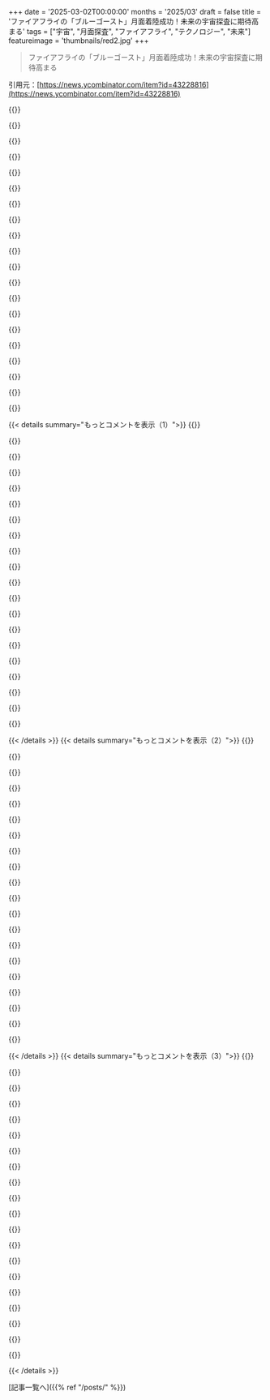 +++
date = '2025-03-02T00:00:00'
months = '2025/03'
draft = false
title = 'ファイアフライの「ブルーゴースト」月面着陸成功！未来の宇宙探査に期待高まる'
tags = ["宇宙", "月面探査", "ファイアフライ", "テクノロジー", "未来"]
featureimage = 'thumbnails/red2.jpg'
+++

> ファイアフライの「ブルーゴースト」月面着陸成功！未来の宇宙探査に期待高まる

引用元：[https://news.ycombinator.com/item?id=43228816](https://news.ycombinator.com/item?id=43228816)

{{<matomeQuote body="今まで撮った写真はここにあるよ：<br>https://www.flickr.com/photos/fireflyspace/albums/7217772031...<br>最後のデオービット中に撮影されたクールな月面フライオーバーのビデオもあるよ。" userName="sfjailbird" createdAt="2025-03-03T00:11:44" color="#ff5733">}}

{{<matomeQuote body="この写真が「アポロの月面着陸」っぽいのは面白いよね。1960年代の技術（フィルムじゃなくてデジタルなど）でそうなると思ってたけど、実は月の光の条件によるものみたい。" userName="decimalenough" createdAt="2025-03-03T02:59:02" color="#ff5733">}}

{{<matomeQuote body="＞”1960年代の技術”<br>一眼レフは便利になったけど、昼間のバカンスで撮るのと同じ条件だと、今の画質は当時より良くないよ。" userName="skhr0680" createdAt="2025-03-03T07:41:37" color="">}}

{{<matomeQuote body="配送料はいつもだまされるよね；月に持っていくカメラはどれも1万ドル以上かかるんだ。" userName="ZiiS" createdAt="2025-03-03T13:53:20" color="">}}

{{<matomeQuote body="GoProが300ドルで、6〜8週間（良くて）の配達に2億5000万ドルだね。" userName="BizarroLand" createdAt="2025-03-05T18:22:02" color="">}}

{{<matomeQuote body="＞”1万ドル以上かかる”<br>OPは月に送られた写真技術について比べてるから、そんな安い技術じゃないよ。写真の特別な見え方は、設備だけじゃなく環境によるものだと思う。" userName="close04" createdAt="2025-03-03T10:31:30" color="#38d3d3">}}

{{<matomeQuote body="異なるフィルムはデジタルセンサーとはコントラストの反応/カーブが違うよ。これはおそらくGPが言ってることだね。" userName="xattt" createdAt="2025-03-03T10:42:27" color="">}}

{{<matomeQuote body="まあ、そうじゃなければ、陰謀論者がオリジナルのセットを借りたって言うだろうね。Nvidiaがオリジナルの照明について素晴らしいプレゼンをしてたよ。<br>https://www.youtube.com/watch?v=syVP6zDZN7I" userName="gonzo41" createdAt="2025-03-03T03:25:08" color="">}}

{{<matomeQuote body="SpaceXがStarshipを週1で発射できるようになったら、月にカメラを持ったボットを送る方が、スタジオを借りてセットを作るよりずっと安いかもね！" userName="mrandish" createdAt="2025-03-03T06:03:12" color="#ff33a1">}}

{{<matomeQuote body="ああ、ムスクを間接的に褒めるなんて、そんなのは今HNでは禁じられてるって知らなかったの？" userName="evo_9" createdAt="2025-03-03T18:32:06" color="">}}

{{<matomeQuote body="確かに光の加減が特有の見え方に影響してるよね。月は大気がないから影がくっきりしてコントラストが上がるみたい。" userName="codelion" createdAt="2025-03-03T03:57:28" color="#45d325">}}

{{<matomeQuote body="月にはとても薄い大気があるけど、ミッションの科学報道者が言ってたようにね。" userName="ngneer" createdAt="2025-03-03T14:14:12" color="">}}

{{<matomeQuote body="薄い大気は影響が薄くて、写真撮影にはほとんど関係ないらしいよ。" userName="Tagbert" createdAt="2025-03-03T15:51:22" color="">}}

{{<matomeQuote body="月の「異次元のような光」はレゴリスの反射性によるものだよ。光が当たった方向に反射されて、影がよりくっきり見えるんだ。" userName="NooneAtAll3" createdAt="2025-03-03T15:14:19" color="">}}

{{<matomeQuote body="それは後方反射と違うの？" userName="genewitch" createdAt="2025-03-03T16:23:10" color="">}}

{{<matomeQuote body="そう、空気の散乱がないからなんだ。" userName="stevage" createdAt="2025-03-03T11:36:28" color="">}}

{{<matomeQuote body="月には青空がないから影は真っ黒で写真が撮りにくいんだよね。それに、昔送られたHasselbladカメラは今でもかなり良いみたい。" userName="porphyra" createdAt="2025-03-03T12:23:40" color="#ff33a1">}}

{{<matomeQuote body="中判カメラだから、どの時代でも良い写真が撮れるよ。7x7cmのフィルムだから、普通のフルフレームよりはるかに大きいセンサーだし。" userName="FredPret" createdAt="2025-03-03T15:34:52" color="#ff33a1">}}

{{<matomeQuote body="確かに、最新のデジタルセンサーは解像度や感度、ダイナミックレンジで進化してるけど、あのZeiss 50mm f/0.7の光を集める力には敵わないね。" userName="porphyra" createdAt="2025-03-03T19:04:35" color="#ff5733">}}

{{<matomeQuote body="専門家じゃないけど、宇宙技術ってあんまり進化しないと思うんだよね。現代技術は放射線に敏感らしいし、アップグレードする価値のあるものを選ぶ必要があると思う。華やかな動画なんて、そのリストには入ってないでしょう。" userName="gwarrr" createdAt="2025-03-03T03:19:40" color="">}}

{{< details summary="もっとコメントを表示（1）">}}
{{<matomeQuote body="宇宙エンジニアだけど、必ずしもそういうわけじゃなくて、特に重要でないシステムでは技術進化は見られるよ。”Careful COTS”ってDoug Sinclairの論文を見てみて。" userName="pwnOrbitals" createdAt="2025-03-03T06:45:28" color="#ff5733">}}

{{<matomeQuote body="アポロの宇宙飛行士はHasselbladを使って写真を撮ってたけど、Fireflyは6x6フィルムのロールを送ってないと思う。" userName="decimalenough" createdAt="2025-03-03T04:39:06" color="">}}

{{<matomeQuote body="君が『宇宙技術は進化が遅い』って言ってたけど、アポロがフィルムで撮影してた時、Fireflyはデジタルでやってるのに、結果が似てるのはなんで？" userName="decimalenough" createdAt="2025-03-03T11:53:59" color="">}}

{{<matomeQuote body="アポロが使ったのはこちら：<br>＞「https://en.wikipedia.org/wiki/Analog_photography」<br>Fireflyが使うのはこちら：<br>＞「https://en.wikipedia.org/wiki/Digital_photography」<br>生の技術レベルではほとんど重なりがないと思う。技術は完全に進化してるよ。" userName="nkoren" createdAt="2025-03-03T14:25:15" color="#ff5c5c">}}

{{<matomeQuote body="田舎で満月のときに感じるこの光って、すごく明るいけど冷たい光。硬い影だけで、まるで黒と白の世界。今のLEDの街灯みたいだね。" userName="thinkingemote" createdAt="2025-03-03T13:55:13" color="">}}

{{<matomeQuote body="それはどういうこと？月の光が硬いのは大気がないからで、夜の月光は太陽光と同じように大気の影響を受けるはず。" userName="echoangle" createdAt="2025-03-03T14:56:20" color="">}}

{{<matomeQuote body="この写真、すごくいいね。新しいデスクトップの背景を作る時かな。そういえば、数年前にNASAがアポロミッションの写真を全部公開したのを覚えてる。全部ダウンロードして選別して、16:10の形式にクロップして背景画像パックにしたんだ。今でも全部のデバイスで使ってるよ。興味のある人はここにあるよ：[0]。気軽に使ってね。<br>＞[0]: https://share.icloud.com/photos/0577bWqlyiqqaz9zeI0cEcE7Q" userName="alfanick" createdAt="2025-03-03T07:45:15" color="#ff5c5c">}}

{{<matomeQuote body="シェアしてくれてありがとう！" userName="nymiro" createdAt="2025-03-03T08:07:42" color="">}}

{{<matomeQuote body="動画すごいね！" userName="duxup" createdAt="2025-03-03T02:02:45" color="#ff5c5c">}}

{{<matomeQuote body="もう偽物だってコメントしてる人がいるね。ほんとSMH。" userName="LastTrain" createdAt="2025-03-03T18:39:18" color="">}}

{{<matomeQuote body="いい質問だね。Flickrの著作権ルールが魅力的なのか、他に競合がないから？それともソーシャルメディアアカウントと関係ないから？" userName="consumer451" createdAt="2025-03-03T03:03:59" color="">}}

{{<matomeQuote body="高解像度の写真のアルバムをネットに投稿するなら、なぜFlickrじゃないの？" userName="chefandy" createdAt="2025-03-03T03:26:47" color="">}}

{{<matomeQuote body="ToSに関する有効な質問だね。自分は分からないけど。" userName="butlike" createdAt="2025-03-03T15:38:24" color="">}}

{{<matomeQuote body="動画にクソみたいな音楽が使われて残念。テレメトリから派生したサウンドトラックならすごかった。例のプロジェクトここね：<br>＞「https://www.youtube.com/playlist?list=PLbLdd1fdNg5ymNYshv2xW」" userName="Daub" createdAt="2025-03-03T12:18:53" color="">}}

{{<matomeQuote body="動画はどうやって撮影されたり、処理されたの？太陽のレンズフレアはスムーズだけど、月面はFPSが低い気がして、フレアが別レイヤーに見える。" userName="zingerlio" createdAt="2025-03-03T06:00:47" color="#ff33a1">}}

{{<matomeQuote body="VFXの解説を早く見たい！/s" userName="frakkingcylons" createdAt="2025-03-03T02:18:47" color="">}}

{{<matomeQuote body="やったー！<br>月のクレーターの深さや高低差を観察するのってめっちゃ感動的だよね。" userName="RangerScience" createdAt="2025-03-03T01:23:11" color="#45d325">}}

{{<matomeQuote body="月のクレーターの影や深さは、安い望遠鏡でもはっきり見えるんだ。特に満月は眩しすぎるから、細い三日月の時がベストだよ。" userName="cryptoz" createdAt="2025-03-03T02:25:43" color="#ff33a1">}}

{{<matomeQuote body="視点が独特で、月の大きさやクレーターの大きさ、宇宙船の速さが同時に感じられて、ちょっと不気味だね。" userName="nerdponx" createdAt="2025-03-03T03:20:06" color="">}}

{{<matomeQuote body="部分月の端を観察すると、月の凹凸を感じられて、まるですぐ上を飛んでるみたいだよ。<br>＞“テリミネーターっていうのは、月のクレーターや谷の影が最もはっきり見える場所さ。”" userName="consumer451" createdAt="2025-03-03T05:50:41" color="#ff33a1">}}


{{< /details >}}
{{< details summary="もっとコメントを表示（2）">}}
{{<matomeQuote body="ほんとそれ。双眼鏡があればもっと良く見えるんだけど、支えが必要だね。" userName="kubanczyk" createdAt="2025-03-04T14:40:55" color="">}}

{{<matomeQuote body="＞- ...KSPは本物をうまく模倣してるよね<br>影のある着陸船の写真は、KSPで初めてMunに着陸したときみたいで、めっちゃクール！みんなおめでとう！" userName="NitpickLawyer" createdAt="2025-03-03T07:07:44" color="#45d325">}}

{{<matomeQuote body="月のスケール感がMinmusみたいで、地平線も近いのが面白いね。広角レンズの影響かも？" userName="moffkalast" createdAt="2025-03-03T12:23:20" color="">}}

{{<matomeQuote body="確かに小さいし、雰囲気も全然違う。月面の引力が強いから、もっと近くで観察できるんだ。" userName="jccooper" createdAt="2025-03-03T15:15:28" color="#38d3d3">}}

{{<matomeQuote body="＞...KSPは本物をうまく模倣してるよね<br>そのフライバイ映像、KSPからの月面着陸みたいだったよ。実際の着陸船の金属部分の反射がそれだけでリアルさを感じさせた。" userName="TeMPOraL" createdAt="2025-03-03T20:21:38" color="#785bff">}}

{{<matomeQuote body="クレーターの内部が均一に深い理由は何なんだろう？" userName="tiahura" createdAt="2025-03-03T02:55:38" color="">}}

{{<matomeQuote body="確かにクレーターの縁が滑らかに見えるよね。何十億年も宇宙のほこりにさらされてるからかな？新しい衝突クレーターは全然違うだろうけど、形成された後も微小なヒットで埋め尽くされ、すべての衝突からのほこりが粉になって表面に沈んでいった結果かもしれないね。" userName="samstave" createdAt="2025-03-03T04:35:57" color="#45d325">}}

{{<matomeQuote body="衝突時に岩が液体のように振る舞うからだよ。" userName="lstodd" createdAt="2025-03-03T16:10:09" color="">}}

{{<matomeQuote body="クレーターの深さがだいたい同じみたいだね。" userName="tiahura" createdAt="2025-03-03T22:43:24" color="">}}

{{<matomeQuote body="そうだね、小石を水面に投げ入れる時の感じに似てる。" userName="lstodd" createdAt="2025-03-05T08:05:57" color="">}}

{{<matomeQuote body="関わった皆さん、おめでとう！ライブ配信見ようと思ったけど、見られなかったんだ。成功の瞬間は地味だったけど、なんか魔法のように感じた。月が人類の手の届くところにある気がするよ。最近、地元の図書館でUchu Kyodaiを見つけて読んでるけど、10年以上前の視点と今の開発を比べるのが楽しいよ。" userName="agentkilo" createdAt="2025-03-03T00:53:29" color="#ff33a1">}}

{{<matomeQuote body="＞“月は人類の手の届くところにある気がする。”<br>実際、もう65年もそうだよ。" userName="scubatubafuba" createdAt="2025-03-03T00:56:28" color="#38d3d3">}}

{{<matomeQuote body="中規模の企業にとっては、これで月が手の届く範囲になったね。すごい進展！" userName="BurningFrog" createdAt="2025-03-03T01:21:53" color="">}}

{{<matomeQuote body="今の中規模企業にとって、70年代と比べて余計に手が届かないわけじゃないんだ。企業が行かない理由は経済的なインセンティブがないからだし、今も同じ。これはNASAのミッションだから、公共の資金で行われる探査科学なんだ。" userName="kibwen" createdAt="2025-03-03T01:44:12" color="#45d325">}}

{{<matomeQuote body="70年代以降、コストは10〜20倍下がり、技術も進歩して安全性が高まったね。あの頃が「手が届かない」っていうのは解釈次第だけど、今は間違いなくずっと安くて安全だよ。" userName="BurningFrog" createdAt="2025-03-03T05:27:21" color="#ff5733">}}

{{<matomeQuote body="どうやってSpaceXより先に月に行くつもりなの？スペースシャトルは１回あたり20億ドル以上かかって、政府プログラムだから、新しい会社が参入するのは難しかったはず。FireFlyはFalcon 9で打ち上げたから、コストは約0.07億ドルだったかもね。" userName="somenameforme" createdAt="2025-03-03T05:35:23" color="">}}

{{<matomeQuote body="スペースシャトルはこの話には関係ないよ。民間企業は数十年前から宇宙に物を送っていたんだから。誰も月にものを置かなかった理由は、お金を払う人がいなかったからだよ。" userName="kibwen" createdAt="2025-03-03T11:58:39" color="">}}

{{<matomeQuote body="確かにスペースシャトルは関係ないけど、民間の能力が何十年も前からあったわけじゃないと思う。今はその条件が整ったから、面白いことがどんどん起こってるよね。人々が宇宙に関心を持つためにSpaceXが生まれたって話もあるし。" userName="somenameforme" createdAt="2025-03-03T14:08:42" color="">}}

{{<matomeQuote body="一番小さい月面着陸船は200kgだって。スペースシャトルはLEO以上には行けないから、あまり役には立たない。" userName="numpad0" createdAt="2025-03-03T08:36:52" color="">}}

{{<matomeQuote body="70年代から2000年までの選択肢を探しているんだから、SpaceXが生まれた理由が全然違うってことじゃない。それに、打ち上げ費用を負担しないといけないから、簡単には進まないんだよ。" userName="somenameforme" createdAt="2025-03-03T09:11:14" color="">}}


{{< /details >}}
{{< details summary="もっとコメントを表示（3）">}}
{{<matomeQuote body="ああ、確かに。アポロ時代は経験したことがないけど、今の民間宇宙開発のおかげで、また月に近づいている感じがする。" userName="agentkilo" createdAt="2025-03-03T01:16:08" color="">}}

{{<matomeQuote body="ほとんどの人が気づいてないのは、距離を除けば、火星は月と比べてすごく簡単ってこと。月は色々厳しい条件が揃ってるけど、火星は意外と地球に似てる部分も多いんだよ。" userName="somenameforme" createdAt="2025-03-03T06:24:27" color="#ff5733">}}

{{<matomeQuote body="火星は距離が遠くて重力も大きいから、帰還には大量の燃料が必要なんだよね。大気がない月に比べて着陸はずっと難しい。火星の大気があることで、複雑な耐熱シールドが必要になってくるし、地球からリアルタイムで調整もできないんだ。この点がさらに難しさを増してるし、砂嵐もあるからね。" userName="Panoramix" createdAt="2025-03-03T07:40:08" color="#38d3d3">}}

{{<matomeQuote body="大気があると着陸は楽になるけど、月の場合は逆噴射で速度を減らす必要があって、すごく難しいんだ。月だとちょっとした速度でもバウンドしちゃうことが多いけど、火星では大気のおかげで空気抵抗を使って減速できるから楽なんだよね。火星の砂嵐は映画ほどではないけど、視界や太陽光パネルに影響が出るからその点は気を付けないと。" userName="somenameforme" createdAt="2025-03-03T08:15:47" color="#ff5c5c">}}

{{<matomeQuote body="距離の問題が結構大きいよね。月とは違って火星は補給や通信が大変だし、宇宙旅行は人間の体にも負担をかけるんだ。月ならすぐに救助ができるけど、火星だとそれも難しい。" userName="dnadler" createdAt="2025-03-03T13:34:07" color="#ff5c5c">}}

{{<matomeQuote body="距離の問題がかなりの挑戦になるけど、実はそれが一番の課題かな。月は簡単だと思われがちだけど、実際には火星がもっと簡単なんじゃないかと思ってる。月が身近にあった場合、すでにコロニーができている可能性もあるし、距離の問題はそこまで深刻ではないと思うよ。" userName="somenameforme" createdAt="2025-03-03T14:23:57" color="">}}

{{<matomeQuote body="すべては政治問題だよね。アメリカがFireflyのウクライナの投資家に売却を強制したのを思い出して。" userName="anaptdemise" createdAt="2025-03-04T05:16:30" color="">}}

{{<matomeQuote body="うん、月を正しく植民地化できたらすごく面白いね。フューチュラマみたいに人が住んでなくても、月との往復ができるだけでも素晴らしいと思うよ。あるいは爆破するのも面白いかも。" userName="tombert" createdAt="2025-03-02T23:35:45" color="">}}

{{<matomeQuote body="月にプールを作るっていうアイデア、Randall Munroeの『What if』って本で楽しんだよ。水の中でドルフィンみたいに飛び出す体験をしたい！" userName="consumer451" createdAt="2025-03-02T23:41:24" color="">}}

{{<matomeQuote body="環境が安定した極地があって、極端な温度変化を避けられる場所があるかもしれない。放射線は厚い透明のドームなどで緩和できるかも。" userName="consumer451" createdAt="2025-03-07T00:24:35" color="">}}

{{<matomeQuote body="MoonBallっていうアイデア、HNのdr_dshivが提案したもので、月でのスポーツの商業資金を集めるのに良さそうだよね。" userName="floxy" createdAt="2025-03-03T20:06:43" color="">}}

{{<matomeQuote body="まずは自給自足のコロニーを南極に作るのが先じゃないかな。そっちの方が安上がりのテストベッドになるし。" userName="robbomacrae" createdAt="2025-03-03T10:17:39" color="">}}

{{<matomeQuote body="月に人間が戻る理由なんてないと思う。費用もリスクも見合わないし、必要なことはドローンやロボットでできる。奴らは呼吸もしないし、寝ることも食うこともないし。" userName="SoftTalker" createdAt="2025-03-03T00:27:18" color="#785bff">}}

{{<matomeQuote body="理由があろうとなかろうと、人間の成就として月に行くのはクールだと思う。60年代も別に「理由」があって行ったわけじゃないし。" userName="tombert" createdAt="2025-03-03T00:46:41" color="">}}

{{<matomeQuote body="もしまだ聴いてなければ、Public Service Broadcastingの『The Race for Space』にJFKのスピーチが使われてるよ。宇宙ファンなら聴く価値あり。" userName="xoxxala" createdAt="2025-03-03T06:35:28" color="#ff5c5c">}}

{{<matomeQuote body="エベレストの登頂が特別だったのは、誰もやったことがなかったから。それ以降行く人はいても、もう特別感は薄れてるよね。月へのアプローチも似たようなもんじゃない？" userName="bruce511" createdAt="2025-03-03T05:07:11" color="">}}

{{<matomeQuote body="＞ そこには何も価値がない。<br>ISRUの水を使ってハイドロロックスを作って、地球からの打ち上げコストを削減できるかもよ。" userName="aaronblohowiak" createdAt="2025-03-03T06:13:54" color="">}}

{{<matomeQuote body="でも、それを活かすためには他の資材も大量に月に運ばなきゃならない。月に自給自足のコロニーを作るのは物理的に厳しすぎると思う。" userName="bluGill" createdAt="2025-03-03T14:15:33" color="">}}

{{<matomeQuote body="固体燃料を作るためのアルミニウムも必要だね。" userName="mr_toad" createdAt="2025-03-04T14:26:16" color="">}}

{{<matomeQuote body="もっと興味深い場所に行くためには、月で呼吸や食事、睡眠の問題を解決しておくべきだよね。これがしっかりできてれば、リスクやコストも大したことないし。" userName="ocdtrekkie" createdAt="2025-03-03T01:08:11" color="#ff33a1">}}


{{< /details >}}


[記事一覧へ]({{% ref "/posts/" %}})
